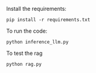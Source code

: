 Install the requirements:
```
pip install -r requirements.txt
```

To run the code:
```
python inference_llm.py
```

To test the rag
```
python rag.py
```
